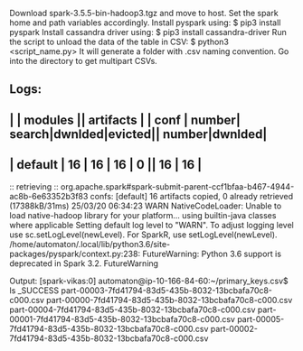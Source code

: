 Download spark-3.5.5-bin-hadoop3.tgz and move to host. Set the spark home and path variables accordingly.
Install pyspark using: $ pip3 install pyspark
Install cassandra driver using: $ pip3 install cassandra-driver
Run the script to unload the data of the table in CSV: $ python3 <script_name.py>
It will generate a folder with .csv naming convention. Go into the directory to get multipart CSVs.

Logs:
----------------------------------------------------------------------
|                  |            modules            ||   artifacts   |
|       conf       | number| search|dwnlded|evicted|| number|dwnlded|
----------------------------------------------------------------------
|      default     |   16  |   16  |   16  |   0   ||   16  |   16  |
----------------------------------------------------------------------

:: retrieving :: org.apache.spark#spark-submit-parent-ccf1bfaa-b467-4944-ac8b-6e63352b3f83
	confs: [default]
	16 artifacts copied, 0 already retrieved (17388kB/31ms)
25/03/20 06:34:23 WARN NativeCodeLoader: Unable to load native-hadoop library for your platform... using builtin-java classes where applicable
Setting default log level to "WARN".
To adjust logging level use sc.setLogLevel(newLevel). For SparkR, use setLogLevel(newLevel).
/home/automaton/.local/lib/python3.6/site-packages/pyspark/context.py:238: FutureWarning: Python 3.6 support is deprecated in Spark 3.2.
  FutureWarning

Output:
[spark-vikas:0] automaton@ip-10-166-84-60:~/primary_keys.csv$ ls
_SUCCESS                                                  part-00003-7fd41794-83d5-435b-8032-13bcbafa70c8-c000.csv
part-00000-7fd41794-83d5-435b-8032-13bcbafa70c8-c000.csv  part-00004-7fd41794-83d5-435b-8032-13bcbafa70c8-c000.csv
part-00001-7fd41794-83d5-435b-8032-13bcbafa70c8-c000.csv  part-00005-7fd41794-83d5-435b-8032-13bcbafa70c8-c000.csv
part-00002-7fd41794-83d5-435b-8032-13bcbafa70c8-c000.csv
